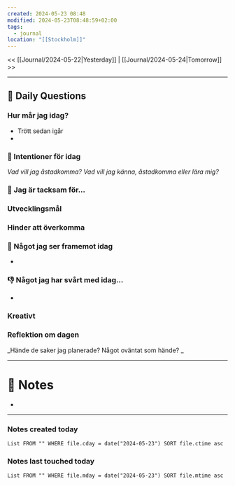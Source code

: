 ```yaml
---
created: 2024-05-23 08:48
modified: 2024-05-23T08:48:59+02:00
tags:
  - journal
location: "[[Stockholm]]"
---
```


<< [[Journal/2024-05-22|Yesterday]] | [[Journal/2024-05-24|Tomorrow]] >>

---
## 📅 Daily Questions
### Hur mår jag idag?
- Trött sedan igår
- 
### 🚀  Intentioner för idag
_Vad vill jag åstadkomma? Vad vill jag känna, åstadkomma eller lära mig?_

### 🙏 Jag är tacksam för...

### Utvecklingsmål

### Hinder att överkomma

### 🙌 Något jag ser framemot idag
- 

### 👎 Något jag har svårt med idag...
- 

### Kreativt

### Reflektion om dagen
_Hände de saker jag planerade? Något oväntat som hände? _

---
# 📝 Notes
- 
---
### Notes created today
```dataview
List FROM "" WHERE file.cday = date("2024-05-23") SORT file.ctime asc
```
### Notes last touched today
```dataview
List FROM "" WHERE file.mday = date("2024-05-23") SORT file.mtime asc
```